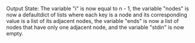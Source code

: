Output State: The variable "i" is now equal to n - 1, the variable "nodes" is now a defaultdict of lists where each key is a node and its corresponding value is a list of its adjacent nodes, the variable "ends" is now a list of nodes that have only one adjacent node, and the variable "stdin" is now empty.